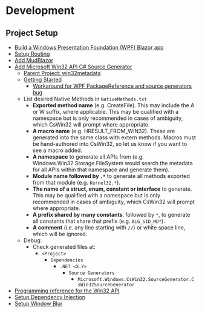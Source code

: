 # Development

## Project Setup

- [Build a Windows Presentation Foundation (WPF) Blazor app](https://learn.microsoft.com/en-us/aspnet/core/blazor/hybrid/tutorials/wpf?view=aspnetcore-9.0)
- [Setup Routing](https://learn.microsoft.com/en-us/aspnet/core/blazor/hybrid/routing?view=aspnetcore-9.0&pivots=wpf#get-or-set-a-path-for-initial-navigation)
- [Add MudBlazor](https://mudblazor.com/getting-started/installation#online-playground)
- [Add Microsoft Win32 API C# Source Generator](https://github.com/microsoft/cswin32)
    - [Parent Project: win32metadata](https://github.com/microsoft/win32metadata)
    - [Getting Started](https://microsoft.github.io/CsWin32/docs/getting-started.html)
        - [Workaround for WPF PackageReference and source generators bug](https://github.com/microsoft/CsWin32/issues/7)
    - List desired Native Methods in `NativeMethods.txt`
        - **Exported method name** (e.g. CreateFile). This may include the A or W suffix, where applicable. This may be
          qualified with a namespace but is only recommended in cases of ambiguity, which CsWin32 will prompt where
          appropriate.
        - **A macro name** (e.g. HRESULT_FROM_WIN32). These are generated into the same class with extern methods.
          Macros must be hand-authored into CsWin32, so let us know if you want to see a macro added.
        - **A namespace** to generate all APIs from (e.g. Windows.Win32.Storage.FileSystem would search the metadata for
          all APIs within that namespace and generate them).
        - **Module name followed by `.*`** to generate all methods exported from that module (e.g. `Kernel32.*`).
        - **The name of a struct, enum, constant or interface** to generate. This may be qualified with a namespace but
          is only recommended in cases of ambiguity, which CsWin32 will prompt where appropriate.
        - **A prefix shared by many constants**, followed by `*`, to generate all constants that share that prefix (e.g.
          `ALG_SID_MD*`).
        - **A comment** (i.e. any line starting with `//`) or white space line, which will be ignored.
    - Debug:
        - Check generated files at:
            - `<Project>`
                - `Dependencies`
                    - `.NET <X.Y>`
                        - `Source Generators`
                            - `Microsoft.Windows.CsWin32.SourceGenerator.CsWin32SourceGenerator`
- [Programming reference for the Win32 API](https://learn.microsoft.com/en-us/windows/win32/api/)
- [Setup Dependency Injection](https://medium.com/@shalahuddinshanto/dependency-injection-in-wpf-a-complete-implementation-guide-468abcf95337)
- [Setup Window Blur](https://github.com/riverar/sample-win32-acrylicblur)
